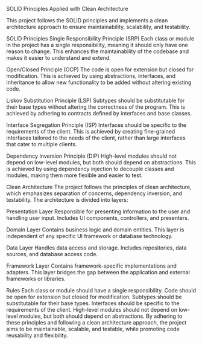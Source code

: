
SOLID Principles Applied with Clean Architecture

This project follows the SOLID principles and implements a clean architecture approach to ensure maintainability, scalability, and testability.

SOLID Principles
Single Responsibility Principle (SRP)
Each class or module in the project has a single responsibility, meaning it should only have one reason to change. This enhances the maintainability of the codebase and makes it easier to understand and extend.

Open/Closed Principle (OCP)
The code is open for extension but closed for modification. This is achieved by using abstractions, interfaces, and inheritance to allow new functionality to be added without altering existing code.

Liskov Substitution Principle (LSP)
Subtypes should be substitutable for their base types without altering the correctness of the program. This is achieved by adhering to contracts defined by interfaces and base classes.

Interface Segregation Principle (ISP)
Interfaces should be specific to the requirements of the client. This is achieved by creating fine-grained interfaces tailored to the needs of the client, rather than large interfaces that cater to multiple clients.

Dependency Inversion Principle (DIP)
High-level modules should not depend on low-level modules, but both should depend on abstractions. This is achieved by using dependency injection to decouple classes and modules, making them more flexible and easier to test.

Clean Architecture
The project follows the principles of clean architecture, which emphasizes separation of concerns, dependency inversion, and testability. The architecture is divided into layers:

Presentation Layer
Responsible for presenting information to the user and handling user input. Includes UI components, controllers, and presenters.

Domain Layer
Contains business logic and domain entities. This layer is independent of any specific UI framework or database technology.

Data Layer
Handles data access and storage. Includes repositories, data sources, and database access code.

Framework Layer
Contains framework-specific implementations and adapters. This layer bridges the gap between the application and external frameworks or libraries.

Rules
Each class or module should have a single responsibility.
Code should be open for extension but closed for modification.
Subtypes should be substitutable for their base types.
Interfaces should be specific to the requirements of the client.
High-level modules should not depend on low-level modules, but both should depend on abstractions.
By adhering to these principles and following a clean architecture approach, the project aims to be maintainable, scalable, and testable, while promoting code reusability and flexibility.
